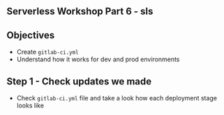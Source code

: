 
## Serverless Workshop Part 6 - sls

## Objectives
- Create `gitlab-ci.yml`
- Understand how it works for dev and prod environments

## Step 1 - Check updates we made
- Check `gitlab-ci.yml` file and take a look how each deployment stage looks like
